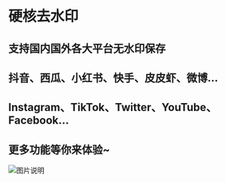 # 硬核去水印
## 支持国内国外各大平台无水印保存
## 抖音、西瓜、小红书、快手、皮皮虾、微博...
## Instagram、TikTok、Twitter、YouTube、Facebook...
## 更多功能等你来体验~
![图片说明](https://img.picgo.net/2024/09/13/_-a74d7a0d597bac1b.md.png)
